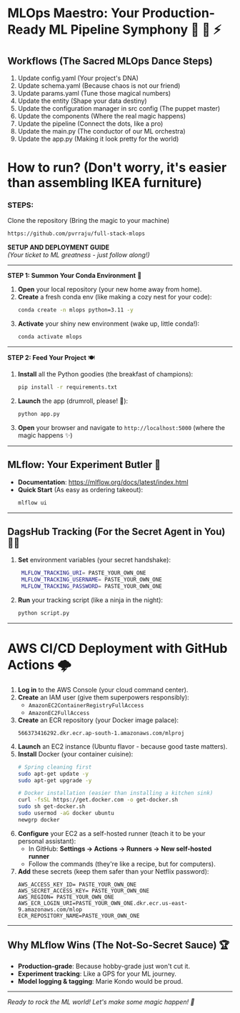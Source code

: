 # MLOps Maestro: Your Production-Ready ML Pipeline Symphony 🚀 🤖 ⚡️

## Workflows (The Sacred MLOps Dance Steps)

1. Update config.yaml (Your project's DNA)
2. Update schema.yaml (Because chaos is not our friend)
3. Update params.yaml (Tune those magical numbers)
4. Update the entity (Shape your data destiny)
5. Update the configuration manager in src config (The puppet master)
6. Update the components (Where the real magic happens)
7. Update the pipeline (Connect the dots, like a pro)
8. Update the main.py (The conductor of our ML orchestra)
9. Update the app.py (Making it look pretty for the world)

# How to run? (Don't worry, it's easier than assembling IKEA furniture)
### STEPS:

Clone the repository (Bring the magic to your machine)

```bash
https://github.com/pvrraju/full-stack-mlops
```
**SETUP AND DEPLOYMENT GUIDE**  
*(Your ticket to ML greatness - just follow along!)*

---

**STEP 1: Summon Your Conda Environment** 🐍  
1. **Open** your local repository (your new home away from home).  
2. **Create** a fresh conda env (like making a cozy nest for your code):  
   ```bash
   conda create -n mlops python=3.11 -y
   ```  
3. **Activate** your shiny new environment (wake up, little conda!):  
   ```bash
   conda activate mlops
   ```

---

**STEP 2: Feed Your Project** 🍽️  
1. **Install** all the Python goodies (the breakfast of champions):  
   ```bash
   pip install -r requirements.txt
   ```  
2. **Launch** the app (drumroll, please! 🥁):  
   ```bash
   python app.py
   ```  
3. **Open** your browser and navigate to `http://localhost:5000` (where the magic happens ✨)

---

## MLflow: Your Experiment Butler 🎩  
- **Documentation**: https://mlflow.org/docs/latest/index.html  
- **Quick Start** (As easy as ordering takeout):  
  ```bash
  mlflow ui
  ```

---

## DagsHub Tracking (For the Secret Agent in You) 🕵️‍♂️  
1. **Set** environment variables (your secret handshake):  
   ```bash
    MLFLOW_TRACKING_URI= PASTE_YOUR_OWN_ONE
    MLFLOW_TRACKING_USERNAME= PASTE_YOUR_OWN_ONE
    MLFLOW_TRACKING_PASSWORD= PASTE_YOUR_OWN_ONE
   ```  
2. **Run** your tracking script (like a ninja in the night):  
   ```bash
   python script.py
   ```

---

# AWS CI/CD Deployment with GitHub Actions 🌩️

1. **Log in** to the AWS Console (your cloud command center).  
2. **Create** an IAM user (give them superpowers responsibly):  
   - `AmazonEC2ContainerRegistryFullAccess`  
   - `AmazonEC2FullAccess`  
3. **Create** an ECR repository (your Docker image palace):  
   ```
   566373416292.dkr.ecr.ap-south-1.amazonaws.com/mlproj
   ```  
4. **Launch** an EC2 instance (Ubuntu flavor - because good taste matters).  
5. **Install** Docker (your container cuisine):  
   ```bash
   # Spring cleaning first
   sudo apt-get update -y
   sudo apt-get upgrade -y

   # Docker installation (easier than installing a kitchen sink)
   curl -fsSL https://get.docker.com -o get-docker.sh
   sudo sh get-docker.sh
   sudo usermod -aG docker ubuntu
   newgrp docker
   ```  
6. **Configure** your EC2 as a self-hosted runner (teach it to be your personal assistant):  
   - In GitHub: **Settings → Actions → Runners → New self-hosted runner**  
   - Follow the commands (they're like a recipe, but for computers).  
7. **Add** these secrets (keep them safer than your Netflix password):  
   ```
   AWS_ACCESS_KEY_ID= PASTE_YOUR_OWN_ONE
   AWS_SECRET_ACCESS_KEY= PASTE_YOUR_OWN_ONE
   AWS_REGION= PASTE_YOUR_OWN_ONE
   AWS_ECR_LOGIN_URI=PASTE_YOUR_OWN_ONE.dkr.ecr.us-east-9.amazonaws.com/mlop
   ECR_REPOSITORY_NAME=PASTE_YOUR_OWN_ONE
   ```

---

## Why MLflow Wins (The Not-So-Secret Sauce) 🏆  
- **Production-grade**: Because hobby-grade just won't cut it.
- **Experiment tracking**: Like a GPS for your ML journey.
- **Model logging & tagging**: Marie Kondo would be proud.

---

*Ready to rock the ML world! Let's make some magic happen! 🚀*